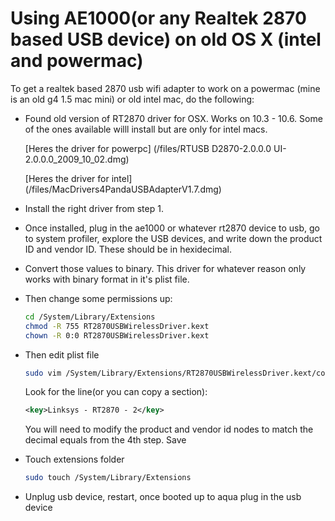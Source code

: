 ﻿Using AE1000(or any Realtek 2870 based USB device) on old OS X (intel and powermac)
==============================================

To get a realtek based 2870 usb wifi adapter to work on a powermac (mine is an old g4 1.5 mac mini) or old intel mac, do the following:

- Found old version of RT2870 driver for OSX. Works on 10.3 - 10.6. Some of the ones available willl install but are only for intel macs.

    [Heres the driver for powerpc] (/files/RTUSB D2870-2.0.0.0 UI-2.0.0.0_2009_10_02.dmg)
    
    [Heres the driver for intel] (/files/MacDrivers4PandaUSBAdapterV1.7.dmg)

- Install the right driver from step 1.

- Once installed, plug in the ae1000 or whatever rt2870 device to usb, go to system profiler, explore the USB devices, and write down the product ID and vendor ID. These should be in hexidecimal.

- Convert those values to binary. This driver for whatever reason only works with binary format in it's plist file.

- Then change some permissions up:
    ```bash
    cd /System/Library/Extensions
    chmod -R 755 RT2870USBWirelessDriver.kext
    chown -R 0:0 RT2870USBWirelessDriver.kext
    ```

- Then edit plist file
    ```bash
    sudo vim /System/Library/Extensions/RT2870USBWirelessDriver.kext/contents/info.plist
    ```
    
    Look for the line(or you can copy a section):
    ```xml
    <key>Linksys - RT2870 - 2</key>
    ```
    
    You will need to modify the product and vendor id nodes to match the decimal equals from the 4th step.
    Save

- Touch extensions folder
    ```bash
    sudo touch /System/Library/Extensions
    ```

- Unplug usb device, restart, once booted up to aqua plug in the usb device